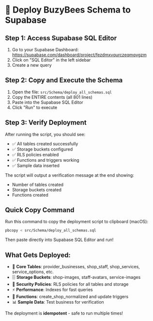 # 🚀 Deploy BuzyBees Schema to Supabase

## Step 1: Access Supabase SQL Editor
1. Go to your Supabase Dashboard: https://supabase.com/dashboard/project/fezdmxvqurczeqmqvgzm
2. Click on "SQL Editor" in the left sidebar
3. Create a new query

## Step 2: Copy and Execute the Schema
1. Open the file: `src/Schema/deploy_all_schemas.sql`
2. Copy the ENTIRE contents (all 801 lines)
3. Paste into the Supabase SQL Editor
4. Click "Run" to execute

## Step 3: Verify Deployment
After running the script, you should see:
- ✅ All tables created successfully
- ✅ Storage buckets configured
- ✅ RLS policies enabled
- ✅ Functions and triggers working
- ✅ Sample data inserted

The script will output a verification message at the end showing:
- Number of tables created
- Storage buckets created
- Functions created

## Quick Copy Command
Run this command to copy the deployment script to clipboard (macOS):

```bash
pbcopy < src/Schema/deploy_all_schemas.sql
```

Then paste directly into Supabase SQL Editor and run!

## What Gets Deployed:
- 📁 **Core Tables**: provider_businesses, shop_staff, shop_services, service_options, etc.
- 🗄️ **Storage Buckets**: shop-images, staff-avatars, service-images  
- 🔐 **Security Policies**: RLS policies for all tables and storage
- ⚡ **Performance**: Indexes for fast queries
- 🔧 **Functions**: create_shop_normalized and update triggers
- 📊 **Sample Data**: Test business for verification

The deployment is **idempotent** - safe to run multiple times!